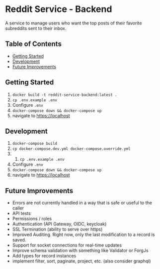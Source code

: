 # Reddit Service - Backend <!-- omit in toc -->

A service to manage users who want the top posts of their favorite subreddits sent to their inbox.

## Table of Contents <!-- omit in toc -->

- [Getting Started](#getting-started)
- [Development](#development)
- [Future Improvements](#future-improvements)

## Getting Started

1. `docker build -t reddit-service-backend:latest .`
1. `cp .env.example .env`
1. Configure `.env`
1. `docker-compose down && docker-compose up`
1. navigate to [https://localhost](http://localhost)

## Development

1. `docker-compose build`
1. `cp docker-compose.dev.yml docker-compose.override.yml`
1. 1. `cp .env.example .env`
1. Configure `.env`
1. `docker-compose down && docker-compose up`
1. navigate to [https://localhost](http://localhost)

## Future Improvements

* Errors are not currently handled in a way that is safe or useful to the caller
* API tests
* Permissions / roles
* Authentication (API Gateway, OIDC, keycloak)
* SSL Termination (ability to serve over https)
* Improved Auditing.  Right now, only the last modification to a record is saved.
* Support for socket connections for real-time updates
* Improve schema validation with something like Validator or ForgJs
* Add types for record instances
* implement filter, sort, paginate, project, etc. (also consider graphql)
